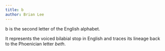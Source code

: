 ```yaml
---
title: b
author: Brian Lee
---
```

b is the second letter of the English alphabet.

It represents the voiced bilabial stop in English and traces its lineage back
to the Phoenician letter *beth*.
